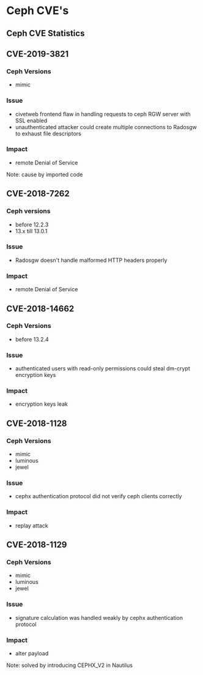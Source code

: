 <!-- .slide: data-state="section-break" id="section-break-6" data-timing="10s" -->
# Ceph CVE's


<!-- .slide: data-state="normal" id="ceph-CVEs-0" data-timing="20s" data-menu-title="CVE-Stats" -->
## Ceph CVE Statistics

<canvas data-chart="bar">
<!--
{
 "data" : {
     "labels": ["2013", "2014", "2015", "2016", "2017", "2018", "2019"],

     "datasets": [
         {
             "data": [1, 3, 5, 6, 3, 8, 1],
             "backgroundColor": [
                 "rgba(166, 206, 227, 0.6)",
                 "rgba(31, 120, 180, 0.6)",
                 "rgba(178, 223, 138, 0.6)",
                 "rgba(51, 160, 44, 0.6)",
                 "rgba(251, 154, 153, 0.6)",
                 "rgba(227, 26, 28, 0.6)",
                 "rgba(253, 191, 111, 0.6)"]
         }
     ]
 },
 "options": {
     "animateScale": "true",
     "responsive": "true",
     "legend": {
           "display": 0
     },
     "plugins": {
         "datalabels": {
             "align": "end",
             "anchor": "end",
             "display": 1
         }
     },
     "scales": {
         "yAxes": [{
             "gridLines": {
                 "color": "rgba(0, 0, 0, 0)"
             },
             "ticks": {
                 "display": 0,
		 "min": 0,
		 "max": 9
             },
             "scaleLabel": {
                 "display": 1,
                 "labelString": "number of CVE's"
             }
         }],
         "xAxes": [{
             "gridLines": {
                 "color": "rgba(0, 0, 0, 0)"
             }
         }]
    }
 }
}
-->
</canvas>


<!-- .slide: data-state="normal" id="ceph-CVEs-0" data-timing="20s" data-menu-title="CVE-2019-3821" -->
## CVE-2019-3821

### Ceph Versions
* mimic

### Issue
* civetweb frontend flaw in handling requests to ceph RGW server with SSL enabled
* unauthenticated attacker could create multiple connections to Radosgw to exhaust file descriptors

### Impact
* remote Denial of Service

Note: cause by imported code


<!-- .slide: data-state="normal" id="ceph-CVEs-1" data-timing="20s" data-menu-title="CVE-2018-7262" -->
## CVE-2018-7262

### Ceph versions
* before 12.2.3
* 13.x till 13.0.1

### Issue
* Radosgw doesn't handle malformed HTTP headers properly

### Impact
* remote Denial of Service


<!-- .slide: data-state="normal" id="ceph-CVEs-2" data-timing="20s" data-menu-title="CVE-2018-14662" -->
## CVE-2018-14662

### Ceph Versions
* before 13.2.4

### Issue
* authenticated users with read-only permissions could steal dm-crypt encryption keys

### Impact
* encryption keys leak


<!-- .slide: data-state="normal" id="ceph-CVEs-3" data-timing="20s" data-menu-title="" -->
## CVE-2018-1128

### Ceph Versions
* mimic
* luminous
* jewel

### Issue
* cephx authentication protocol did not verify ceph clients correctly

### Impact
* replay attack


<!-- .slide: data-state="normal" id="ceph-CVEs-4" data-timing="20s" data-menu-title="" -->
## CVE-2018-1129

### Ceph Versions
* mimic
* luminous
* jewel

### Issue
* signature calculation was handled weakly by cephx authentication protocol

### Impact
* alter payload

Note: solved by introducing CEPHX_V2 in Nautilus
